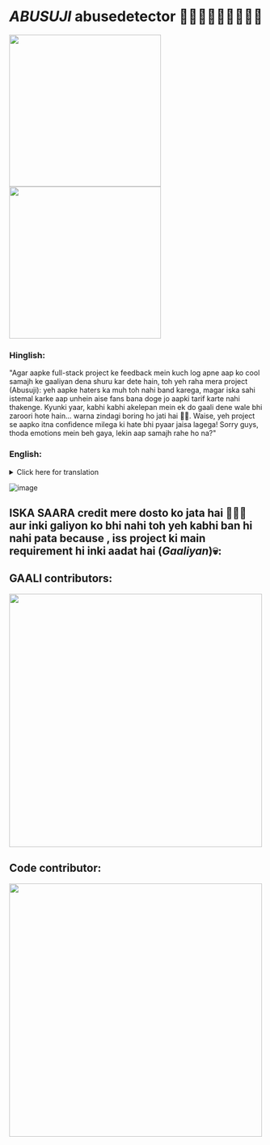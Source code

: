 
# *ABUSUJI* abusedetector 🤬🤬🤬🤬🤬🤬🤬🤬🤬

<div style="display:flex-wrap ; justify-content: space-between;">
  <img src="https://github.com/user-attachments/assets/fc8ac17b-d237-41e7-93d0-c29bbb9d9ea0" width = "300">
  <img src="https://github.com/user-attachments/assets/b44c45ba-cd74-4dd1-bb8b-f1cec57a9696" width = "300">
</div>


### **Hinglish:**

"Agar aapke full-stack project ke feedback mein kuch log apne aap ko cool samajh ke gaaliyan dena shuru kar dete hain, toh yeh raha mera project (Abusuji): yeh aapke haters ka muh toh nahi band karega, magar iska sahi istemal karke aap unhein aise fans bana doge jo aapki tarif karte nahi thakenge. Kyunki yaar, kabhi kabhi akelepan mein ek do gaali dene wale bhi zaroori hote hain... warna zindagi boring ho jati hai 🤡🥹. Waise, yeh project se aapko itna confidence milega ki hate bhi pyaar jaisa lagega! Sorry guys, thoda emotions mein beh gaya, lekin aap samajh rahe ho na?"

### **English:**

<details>
  <summary>Click here for translation</summary>
  "If some people start acting cool by throwing insults at your full-stack project feedback, here’s my project (Abusuji): it won’t shut your haters up, but if you use it right, you’ll turn them into die-hard fans who won’t stop praising you. Because, let’s be real, sometimes even the haters are necessary for some spice in life... otherwise, things would get boring 🤡🥹. Plus, this project will boost your confidence so much that even hate will start to feel like love! Sorry, got a little carried away in the feels, but you get the vibe, right?"

  
</details>

![image](https://github.com/user-attachments/assets/1bb34091-a8ac-4bf1-b2bf-d31bbeef9c43)


## ISKA SAARA credit mere dosto ko jata hai 💋💋🫦 aur inki galiyon ko bhi nahi toh yeh kabhi ban hi nahi pata because , iss project ki main requirement hi inki aadat hai (*Gaaliyan*)💀:

## GAALI contributors:
<img src="https://github.com/user-attachments/assets/ad83587c-3846-47dc-bd31-2b8f476b9ef4" width = "500">

## Code contributor:
<img src="https://github.com/user-attachments/assets/f74d7434-58c8-48fb-bc95-9085d7d2a872" width = "500">


